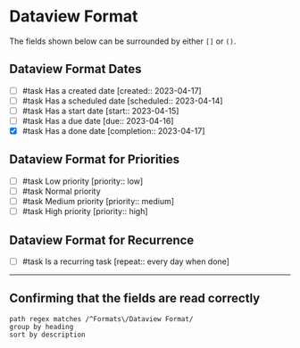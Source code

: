 # Dataview Format

The fields shown below can be surrounded by either `[]` or `()`.

## Dataview Format Dates

- [ ] #task Has a created date [created:: 2023-04-17]
- [ ] #task Has a scheduled date [scheduled:: 2023-04-14]
- [ ] #task Has a start date [start:: 2023-04-15]
- [ ] #task Has a due date [due:: 2023-04-16]
- [x] #task Has a done date [completion:: 2023-04-17]

## Dataview Format for Priorities

- [ ] #task Low priority [priority:: low]
- [ ] #task Normal priority
- [ ] #task Medium priority [priority:: medium]
- [ ] #task High priority [priority:: high]

## Dataview Format for Recurrence

- [ ] #task Is a recurring task [repeat:: every day when done]

---

## Confirming that the fields are read correctly

```tasks
path regex matches /^Formats\/Dataview Format/
group by heading
sort by description
```

